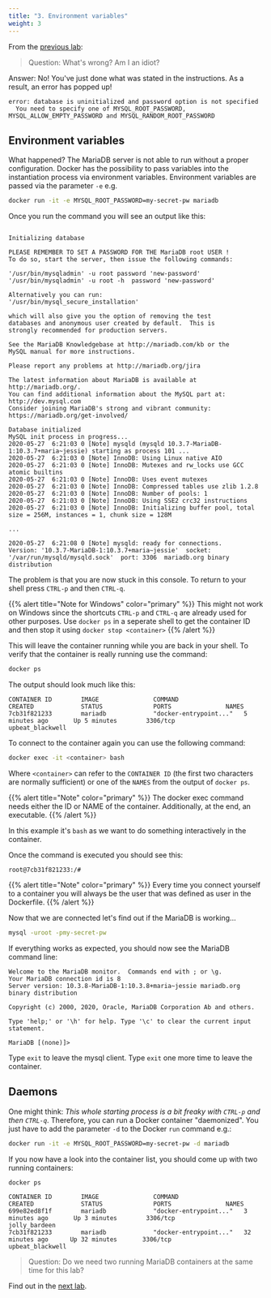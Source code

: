 ```yaml
---
title: "3. Environment variables"
weight: 3
---
```



From the [previous lab](../02/):

> Question: What's wrong? Am I an idiot?

Answer: No! You've just done what was stated in the instructions. As a result, an error has popped up!

```
error: database is uninitialized and password option is not specified
  You need to specify one of MYSQL_ROOT_PASSWORD, MYSQL_ALLOW_EMPTY_PASSWORD and MYSQL_RANDOM_ROOT_PASSWORD
```


## Environment variables

What happened?
The MariaDB server is not able to run without a proper configuration. Docker has the possibility to pass variables into the instantiation process via environment variables.
Environment variables are passed via the parameter `-e` e.g.

```bash
docker run -it -e MYSQL_ROOT_PASSWORD=my-secret-pw mariadb
```

Once you run the command you will see an output like this:

```

Initializing database

PLEASE REMEMBER TO SET A PASSWORD FOR THE MariaDB root USER !
To do so, start the server, then issue the following commands:

'/usr/bin/mysqladmin' -u root password 'new-password'
'/usr/bin/mysqladmin' -u root -h  password 'new-password'

Alternatively you can run:
'/usr/bin/mysql_secure_installation'

which will also give you the option of removing the test
databases and anonymous user created by default.  This is
strongly recommended for production servers.

See the MariaDB Knowledgebase at http://mariadb.com/kb or the
MySQL manual for more instructions.

Please report any problems at http://mariadb.org/jira

The latest information about MariaDB is available at http://mariadb.org/.
You can find additional information about the MySQL part at:
http://dev.mysql.com
Consider joining MariaDB's strong and vibrant community:
https://mariadb.org/get-involved/

Database initialized
MySQL init process in progress...
2020-05-27  6:21:03 0 [Note] mysqld (mysqld 10.3.7-MariaDB-1:10.3.7+maria~jessie) starting as process 101 ...
2020-05-27  6:21:03 0 [Note] InnoDB: Using Linux native AIO
2020-05-27  6:21:03 0 [Note] InnoDB: Mutexes and rw_locks use GCC atomic builtins
2020-05-27  6:21:03 0 [Note] InnoDB: Uses event mutexes
2020-05-27  6:21:03 0 [Note] InnoDB: Compressed tables use zlib 1.2.8
2020-05-27  6:21:03 0 [Note] InnoDB: Number of pools: 1
2020-05-27  6:21:03 0 [Note] InnoDB: Using SSE2 crc32 instructions
2020-05-27  6:21:03 0 [Note] InnoDB: Initializing buffer pool, total size = 256M, instances = 1, chunk size = 128M

...

2020-05-27  6:21:08 0 [Note] mysqld: ready for connections.
Version: '10.3.7-MariaDB-1:10.3.7+maria~jessie'  socket: '/var/run/mysqld/mysqld.sock'  port: 3306  mariadb.org binary distribution
```

The problem is that you are now stuck in this console.
To return to your shell press `CTRL-p` and then `CTRL-q`.

{{% alert title="Note for Windows" color="primary" %}}
This might not work on Windows since the shortcuts `CTRL-p` and `CTRL-q` are already used for other purposes. Use `docker ps` in a seperate shell to get the container ID and then stop it using `docker stop <container>`
{{% /alert %}}

This will leave the container running while you are back in your shell. To verify that the container is really running use the command:

```bash
docker ps
```

The output should look much like this:

```
CONTAINER ID        IMAGE               COMMAND                  CREATED             STATUS              PORTS               NAMES
7cb31f821233        mariadb             "docker-entrypoint..."   5 minutes ago       Up 5 minutes        3306/tcp            upbeat_blackwell
```

To connect to the container again you can use the following command:

```bash
docker exec -it <container> bash
```

Where `<container>` can refer to the `CONTAINER ID` (the first two characters are normally sufficient) or one of the `NAMES` from the output of `docker ps`.

{{% alert title="Note" color="primary" %}}
The docker exec command needs either the ID or NAME of the container. Additionally, at the end, an executable.
{{% /alert %}}

In this example it's `bash` as we want to do something interactively in the container.

Once the command is executed you should see this:

`root@7cb31f821233:/#`

{{% alert title="Note" color="primary" %}}
Every time you connect yourself to a container you will always be the user that was defined as user in the Dockerfile.
{{% /alert %}}

Now that we are connected let's find out if the MariaDB is working...

```bash
mysql -uroot -pmy-secret-pw
```

If everything works as expected, you should now see the MariaDB command line:

```
Welcome to the MariaDB monitor.  Commands end with ; or \g.
Your MariaDB connection id is 8
Server version: 10.3.8-MariaDB-1:10.3.8+maria~jessie mariadb.org binary distribution

Copyright (c) 2000, 2020, Oracle, MariaDB Corporation Ab and others.

Type 'help;' or '\h' for help. Type '\c' to clear the current input statement.

MariaDB [(none)]>
```

Type `exit` to leave the mysql client. Type `exit` one more time to leave the container.


## Daemons

One might think: *This whole starting process is a bit freaky with `CTRL-p` and then `CTRL-q`*.
Therefore, you can run a Docker container "daemonized".
You just have to add the parameter `-d` to the Docker `run` command e.g.:

```bash
docker run -it -e MYSQL_ROOT_PASSWORD=my-secret-pw -d mariadb
```

If you now have a look into the container list, you should come up with two running containers:

```bash
docker ps
```

```
CONTAINER ID        IMAGE               COMMAND                  CREATED             STATUS              PORTS               NAMES
699e82ed8f1f        mariadb             "docker-entrypoint..."   3 minutes ago       Up 3 minutes        3306/tcp            jolly_bardeen
7cb31f821233        mariadb             "docker-entrypoint..."   32 minutes ago      Up 32 minutes       3306/tcp            upbeat_blackwell
```

> Question: Do we need two running MariaDB containers at the same time for this lab?

Find out in the [next lab](../04/).

